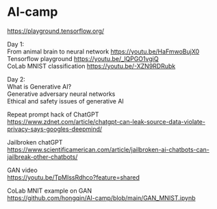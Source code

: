 # AI-camp

https://playground.tensorflow.org/

Day 1: <br> 
From animal brain to neural network https://youtu.be/HaFmwoBujX0 <br> 
Tensorflow playground https://youtu.be/_lQPGO1vgiQ <br> 
CoLab MNIST classification https://youtu.be/-XZN9RDRubk <br> 

Day 2:<br> 
What is Generative AI? <br> 
Generative adversary neural networks <br> 
Ethical and safety issues of generative AI <br> 

Repeat prompt hack of ChatGPT <br> 
https://www.zdnet.com/article/chatgpt-can-leak-source-data-violate-privacy-says-googles-deepmind/ <br> 

Jailbroken chatGPT <br>  https://www.scientificamerican.com/article/jailbroken-ai-chatbots-can-jailbreak-other-chatbots/ <br> 

GAN video <br> 
https://youtu.be/TpMIssRdhco?feature=shared <br> 

CoLab MNIT example on GAN <br> 
https://github.com/hongqin/AI-camp/blob/main/GAN_MNIST.ipynb 
